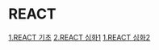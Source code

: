 # REACT
[1.REACT 기초](public/guide/REACT_BASIC.md)
[2.REACT 심화1](public/guide/React_ADVANCED.md)
[1.REACT 심화2](public/guide/React_ADVANCED2.md)
